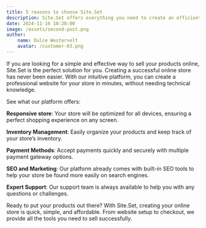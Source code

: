 ```yaml
---
title: 5 reasons to choose Site.Set
description: Site.Set offers everything you need to create an efficient and personalized online store. From integration with payment systems to creating sales pages, see why thousands of entrepreneurs choose our platform.
date: 2024-11-16 10:20:00
image: /assets/second-post.png
author:
    name: Dulce Westervelt
    avatar: /customer-03.png
---
```


If you are looking for a simple and effective way to sell your products online, Site.Set is the perfect solution for you. Creating a successful online store has never been easier. With our intuitive platform, you can create a professional website for your store in minutes, without needing technical knowledge.

See what our platform offers:

**Responsive store**: Your store will be optimized for all devices, ensuring a perfect shopping experience on any screen.

**Inventory Management**: Easily organize your products and keep track of your store’s inventory.

**Payment Methods**: Accept payments quickly and securely with multiple payment gateway options.

**SEO and Marketing**: Our platform already comes with built-in SEO tools to help your store be found more easily on search engines.

**Expert Support**: Our support team is always available to help you with any questions or challenges.

Ready to put your products out there? With Site.Set, creating your online store is quick, simple, and affordable. From website setup to checkout, we provide all the tools you need to sell successfully.